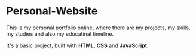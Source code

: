 # Personal-Website

This is my personal portfolio online, where there are my projects, my skills, my studies and also my educatinal timeline.

It's a basic project, built with **HTML**, **CSS** and **JavaScript**.

